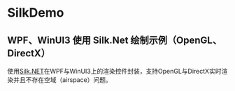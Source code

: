 # SilkDemo
## WPF、WinUI3 使用 Silk.Net 绘制示例（OpenGL、DirectX）

使用[Silk.NET](https://github.com/dotnet/Silk.NET)在WPF与WinUI3上的渲染控件封装，支持OpenGL与DirectX实时渲染并且不存在空域（airspace）问题。

